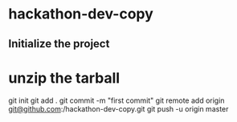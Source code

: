 # hackathon-dev-copy

## Initialize the project

# unzip the tarball
git init
git add .
git commit -m "first commit"
git remote add origin git@github.com:<YOURNAME>/hackathon-dev-copy.git
git push -u origin master
